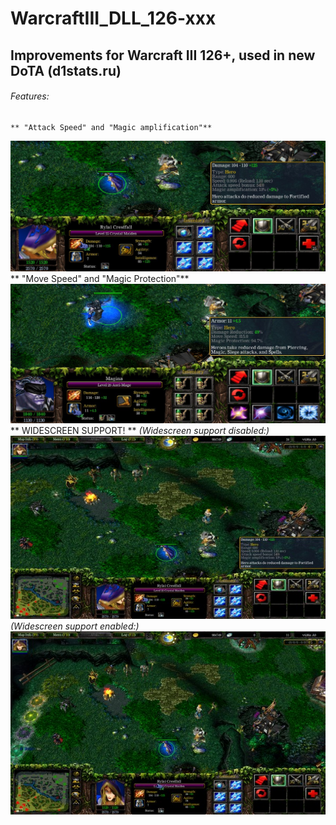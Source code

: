 # WarcraftIII_DLL_126-xxx
## Improvements for Warcraft III 126+, used in new DoTA (d1stats.ru)

###### Features:
	** "Attack Speed" and "Magic amplification"**
![More unit info](/Images/AttackSpeedAndMagicAmplification.jpg?raw=true "You can see real Attack Speed and Magic amplification")
	** "Move Speed" and "Magic Protection"**
![More unit info](/Images/MagicProtectionAndMoveSpeed.jpg?raw=true "You can see real Move Speed and Magic protection")
	** WIDESCREEN SUPPORT! **
*(Widescreen support disabled:)*
	![Widescreen off](/Images/WideScreen_NO.jpg?raw=true "Widescreen support disabled 16:9")
*(Widescreen support enabled:)*
	![Widescreen on](/Images/WideScreen_YES.jpg?raw=true "Widescreen support enabled 16:9")